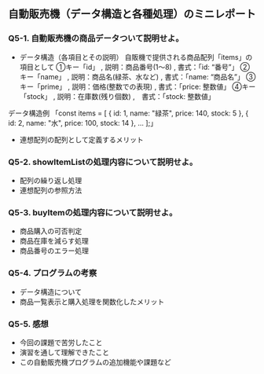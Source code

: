 ## 自動販売機（データ構造と各種処理）のミニレポート
### Q5-1. 自動販売機の商品データついて説明せよ。
* データ構造（各項目とその説明）
自販機で提供される商品配列「items」の項目として
①キー「id」 , 説明：商品番号(1～8) , 書式：「id: “番号”」
②キー「name」 , 説明：商品名(緑茶、水など) , 書式：「name: “商品名”」
③キー「prime」 , 説明：価格(整数での表現) , 書式：「price: 整数値」
④キー「stock」 , 説明：在庫数(残り個数) ,　書式：「stock: 整数値」

データ構造例
「const items = [
  { id: 1, name: "緑茶", price: 140, stock: 5 },
  { id: 2, name: "水", price: 100, stock: 14 },
  ...
];」

* 連想配列の配列として定義するメリット
### Q5-2. showItemListの処理内容について説明せよ。
* 配列の繰り返し処理
* 連想配列の参照方法
### Q5-3. buyItemの処理内容について説明せよ。
* 商品購入の可否判定
* 商品在庫を減らす処理
* 商品番号のエラー処理
### Q5-4. プログラムの考察
* データ構造について
* 商品一覧表示と購入処理を関数化したメリット
### Q5-5. 感想
* 今回の課題で苦労したこと
* 演習を通して理解できたこと
* この自動販売機プログラムの追加機能や課題など
